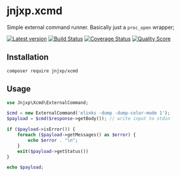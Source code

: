 # jnjxp.xcmd
Simple external command runner.
Basically just a `proc_open` wrapper;

[![Latest version][ico-version]][link-packagist]
[![Build Status][ico-travis]][link-travis]
[![Coverage Status][ico-scrutinizer]][link-scrutinizer]
[![Quality Score][ico-code-quality]][link-code-quality]

## Installation
```
composer require jnjxp/xcmd
```

## Usage
```php
use Jnjxp\Xcmd\ExternalCommand;

$cmd = new ExternalCommand('elinks -dump -dump-color-mode 1');
$payload = $cmd($response->getBody()); // write input to stdin

if ($payload->isError()) {
    foreach ($payload->getMessages() as $error) {
        echo $error . "\n";
    }
    exit($payload->getStatus())
}

echo $payload;

```


[ico-version]: https://img.shields.io/packagist/v/jnjxp/xcmd.svg?style=flat-square
[ico-travis]: https://img.shields.io/travis/jnjxp/jnjxp.xcmd/develop.svg?style=flat-square
[ico-scrutinizer]: https://img.shields.io/scrutinizer/coverage/g/jnjxp/jnjxp.xcmd.svg?style=flat-square
[ico-code-quality]: https://img.shields.io/scrutinizer/g/jnjxp/jnjxp.xcmd.svg?style=flat-square

[link-packagist]: https://packagist.org/packages/jnjxp/xcmd
[link-travis]: https://travis-ci.org/jnjxp/jnjxp.xcmd
[link-scrutinizer]: https://scrutinizer-ci.com/g/jnjxp/jnjxp.xcmd
[link-code-quality]: https://scrutinizer-ci.com/g/jnjxp/jnjxp.xcmd
